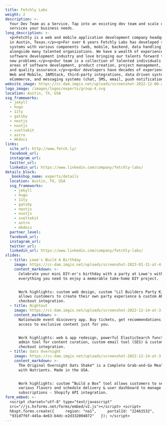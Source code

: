 ```yaml
---
title: Fetchly Labs
weight: 2
description: >-
  Your Dev Team as a Service. Tap into an existing dev team and scale on
  services your business needs.
long_description: >-
  <p>Fetchly is a web and mobile application development company headquartered
  in Austin, Texas.</p><p>For over 6 years Fetchly Labs has developed software
  systems with various components (web, mobile, backend, data handling)
  alongside many talented organizations. We have a wealth of experience in the
  software development industry and love bringing our talents forward to solve
  new problems.</p><p>Our team is a collection of talented individuals in the
  areas of software development, product creation, project management, design,
  and quality assurance.</p><p>Our developers have decades of experience in the
  Web and Mobile, JAMStack, third-party integrations, data driven systems,
  eCommerce, and messaging systems (chat, SMS, email, push notifications).</p>
website_image: https://cc-dam.imgix.net/uploads/screenshot-2022-12-08-at-10-41-21-am.png
logo_image: /images/logos/experts/group-4.svg
location: Austin, TX, USA
ssg_frameworks:
  - jekyll
  - hugo
  - 11ty
  - gatsby
  - nextjs
  - nuxtjs
  - sveltekit
  - astro
  - mkdocs
links:
  site_url: http://www.fetch.ly/
  facebook_url:
  instagram_url:
  twitter_url:
  linkedin_url: https://www.linkedin.com/company/fetchly-labs/
details_block:
  _bookshop_name: experts/details
  location: Austin, TX, USA
  ssg_frameworks:
    - jekyll
    - hugo
    - 11ty
    - gatsby
    - nextjs
    - nuxtjs
    - sveltekit
    - astro
    - mkdocs
  partner_level:
  facebook_url:
  instagram_url:
  twitter_url:
  linkedin_url: https://www.linkedin.com/company/fetchly-labs/
slides:
  - title: Lowe's Build A Birthday
    image: https://cc-dam.imgix.net/uploads/screenshot-2023-01-31-at-4-23-44-pm.png
    content_markdown: >-
      Celebrate your mini DIY-er's birthday with a party at Lowe's with
      everything you need to enjoy a memorable take-home DIY project.


      Work highlights: custom web design, custom "Lil Builders Party Kit" tool
      allows customers to create their own party experience & custom API
      checkout integration.
  - title: Nightout
    image: https://cc-dam.imgix.net/uploads/screenshot-2022-12-14-at-3-16-05-pm.png
    content_markdown: >-
      Nationwide event discovery app. Buy tickets, get recommendations, and
      access to exclusive content just for you.


      Work highlights: web & app redesign, powerful ElasticSearch functionality,
      admin tool for content curation, custom email tool (SES) & custom API
      checkout integration.
  - title: Oats Overnight
    image: https://cc-dam.imgix.net/uploads/screenshot-2022-12-14-at-3-16-48-pm.png
    content_markdown: >-
      The Original Overnight Oats Shake™ is a Complete Grab-and-Go Meal Packed
      with Nutrients. Made in the USA.


      Work highlights: custom “Build a Box” tool allows customers to select
      various flavors and schedule delivery & user dashboard to manage
      subscriptions - Shopify API integration.
form_embed: >-
  <script charset="utf-8" type="text/javascript"
  src="//js.hsforms.net/forms/embed/v2.js"></script> <script>  
  hbspt.forms.create({     region: "na1",     portalId: "22461532",     formId:
  "931d7f6f-445a-4e63-b4dc-e2d332004872"   }); </script>
---
```

